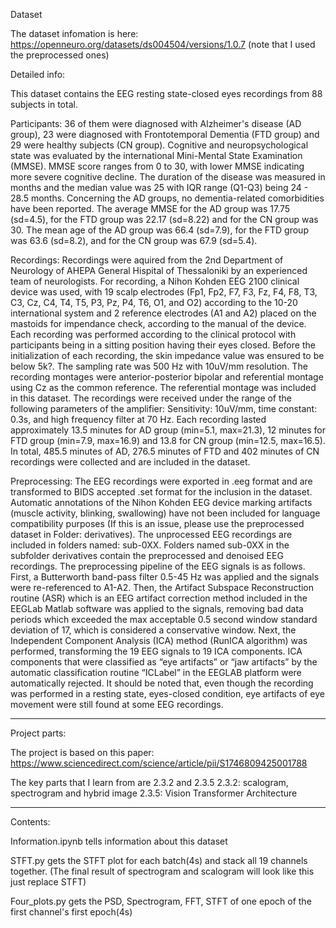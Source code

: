 Dataset

The dataset infomation is here:
https://openneuro.org/datasets/ds004504/versions/1.0.7 
(note that I used the preprocessed ones)

Detailed info:

This dataset contains the EEG resting state-closed eyes recordings from 88 subjects in total.

Participants: 36 of them were diagnosed with Alzheimer's disease (AD group), 23 were diagnosed with Frontotemporal Dementia (FTD group) and 29 were healthy subjects (CN group). Cognitive and neuropsychological state was evaluated by the international Mini-Mental State Examination (MMSE). MMSE score ranges from 0 to 30, with lower MMSE indicating more severe cognitive decline. The duration of the disease was measured in months and the median value was 25 with IQR range (Q1-Q3) being 24 - 28.5 months. Concerning the AD groups, no dementia-related comorbidities have been reported. The average MMSE for the AD group was 17.75 (sd=4.5), for the FTD group was 22.17 (sd=8.22) and for the CN group was 30. The mean age of the AD group was 66.4 (sd=7.9), for the FTD group was 63.6 (sd=8.2), and for the CN group was 67.9 (sd=5.4).

Recordings: Recordings were aquired from the 2nd Department of Neurology of AHEPA General Hispital of Thessaloniki by an experienced team of neurologists. For recording, a Nihon Kohden EEG 2100 clinical device was used, with 19 scalp electrodes (Fp1, Fp2, F7, F3, Fz, F4, F8, T3, C3, Cz, C4, T4, T5, P3, Pz, P4, T6, O1, and O2) according to the 10-20 international system and 2 reference electrodes (A1 and A2) placed on the mastoids for impendance check, according to the manual of the device. Each recording was performed according to the clinical protocol with participants being in a sitting position having their eyes closed. Before the initialization of each recording, the skin impedance value was ensured to be below 5k?. The sampling rate was 500 Hz with 10uV/mm resolution. The recording montages were anterior-posterior bipolar and referential montage using Cz as the common reference. The referential montage was included in this dataset. The recordings were received under the range of the following parameters of the amplifier: Sensitivity: 10uV/mm, time constant: 0.3s, and high frequency filter at 70 Hz. Each recording lasted approximately 13.5 minutes for AD group (min=5.1, max=21.3), 12 minutes for FTD group (min=7.9, max=16.9) and 13.8 for CN group (min=12.5, max=16.5). In total, 485.5 minutes of AD, 276.5 minutes of FTD and 402 minutes of CN recordings were collected and are included in the dataset.

Preprocessing: The EEG recordings were exported in .eeg format and are transformed to BIDS accepted .set format for the inclusion in the dataset. Automatic annotations of the Nihon Kohden EEG device marking artifacts (muscle activity, blinking, swallowing) have not been included for language compatibility purposes (If this is an issue, please use the preprocessed dataset in Folder: derivatives). The unprocessed EEG recordings are included in folders named: sub-0XX. Folders named sub-0XX in the subfolder derivatives contain the preprocessed and denoised EEG recordings. The preprocessing pipeline of the EEG signals is as follows. First, a Butterworth band-pass filter 0.5-45 Hz was applied and the signals were re-referenced to A1-A2. Then, the Artifact Subspace Reconstruction routine (ASR) which is an EEG artifact correction method included in the EEGLab Matlab software was applied to the signals, removing bad data periods which exceeded the max acceptable 0.5 second window standard deviation of 17, which is considered a conservative window. Next, the Independent Component Analysis (ICA) method (RunICA algorithm) was performed, transforming the 19 EEG signals to 19 ICA components. ICA components that were classified as “eye artifacts” or “jaw artifacts” by the automatic classification routine “ICLabel” in the EEGLAB platform were automatically rejected. It should be noted that, even though the recording was performed in a resting state, eyes-closed condition, eye artifacts of eye movement were still found at some EEG recordings.
****************************************************************
Project parts:

The project is based on this paper: https://www.sciencedirect.com/science/article/pii/S1746809425001788

The key parts that I learn from are 2.3.2 and 2.3.5
2.3.2: scalogram, spectrogram and hybrid image
2.3.5: Vision Transformer Architecture
*****************************************************************
Contents:

Information.ipynb tells information about this dataset

STFT.py gets the STFT plot for each batch(4s) and stack all 19 channels together. (The final result of spectrogram and scalogram will look like this just replace STFT)

Four_plots.py gets the PSD, Spectrogram, FFT, STFT of one epoch of the first channel's first epoch(4s)


